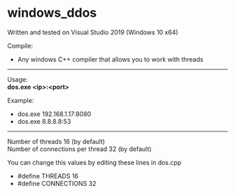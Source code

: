 # windows_ddos

Written and tested on Visual Studio 2019 (Windows 10 x64)

Compile:
 - Any windows C++ compiler that allows you to work with threads<br>
<hr>

Usage:<br>
**dos.exe \<ip\>:\<port\>**
 
Example:
 - dos.exe 192.168.1.17:8080
 - dos.exe 8.8.8.8:53<br>
<hr>
 
Number of threads 16 (by default)<br>
Number of connections per thread 32 (by default)

You can change this values by editing these lines in dos.cpp
 - #define THREADS 16
 - #define CONNECTIONS 32
